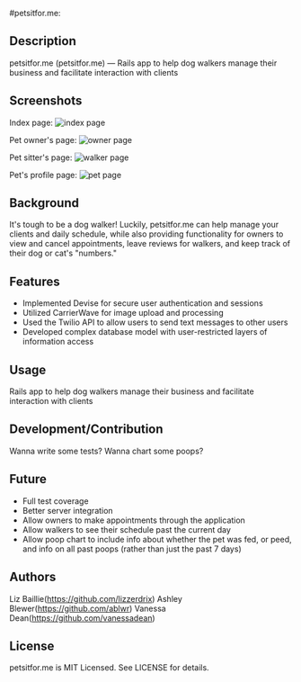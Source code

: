 #petsitfor.me:

## Description

petsitfor.me (petsitfor.me) — Rails app to help dog walkers manage their business and facilitate interaction with clients

## Screenshots

Index page:
![index page](https://raw.githubusercontent.com/lizzerdrix/dog_walker/master/app/assets/images/frontpage.png "Index page if user is not signed in")

Pet owner's page:
![owner page](https://raw.githubusercontent.com/lizzerdrix/dog_walker/master/app/assets/images/ownerpage.png "Pet owner page")

Pet sitter's page:
![walker page](https://raw.githubusercontent.com/lizzerdrix/dog_walker/master/app/assets/images/walkerpage.png "Pet sitter page")

Pet's profile page:
![pet page](https://raw.githubusercontent.com/lizzerdrix/dog_walker/master/app/assets/images/petpage.png "Pet's profile page")

## Background

It's tough to be a dog walker! Luckily, petsitfor.me can help manage your clients and daily schedule, while also providing functionality for owners to view and cancel appointments, leave reviews for walkers, and keep track of their dog or cat's "numbers."

## Features

+ Implemented Devise for secure user authentication and sessions
+ Utilized CarrierWave for image upload and processing
+ Used the Twilio API to allow users to send text messages to other users
+ Developed complex database model with user-restricted layers of information access

## Usage

Rails app to help dog walkers manage their business and facilitate interaction with clients

## Development/Contribution

Wanna write some tests? Wanna chart some poops?

## Future

- Full test coverage
- Better server integration
- Allow owners to make appointments through the application
- Allow walkers to see their schedule past the current day
- Allow poop chart to include info about whether the pet was fed, or peed, and info on all past poops (rather than just the past 7 days)

## Authors

Liz Baillie(https://github.com/lizzerdrix)
Ashley Blewer(https://github.com/ablwr)
Vanessa Dean(https://github.com/vanessadean)

## License

petsitfor.me is MIT Licensed. See LICENSE for details.